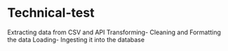 # Technical-test
Extracting data from CSV and API
Transforming- Cleaning and Formatting the data
Loading- Ingesting it into the database
